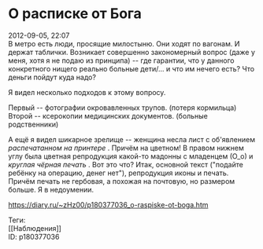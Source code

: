 О расписке от Бога
===================

   
 2012-09-05, 22:07   
  В метро есть люди, просящие милостыню. Они ходят по вагонам. И держат таблички. Возникает совершенно закономерный вопрос (даже у меня, хотя я не подаю из принципа) -- где гарантии, что у данного конкретного нищего реально больные дети/... и что им нечего есть? Что деньги пойдут куда надо?   
   
 Я видел несколько подходов к этому вопросу.   
   
 Первый -- фотографии окровавленных трупов. (потеря кормильца)   
 Второй -- ксерокопии медицинских документов. (больные родственники)   
   
 А ещё я видел шикарное зрелище -- женщина несла лист с об'явлением  *распечатанном на принтере*  . Причём на цветном! В правом нижнем углу была цветная репродукция какой-то мадонны с младенцем (О\_о) и  *круглая чёрная печать*  . Вот это что? Итак, основной текст ("подайте ребёнку на операцию, денег нет"), репродукция иконы и печать. Причём печать не гербовая, а похожая на почтовую, но размером больше. Я в недоумении.   
    
 <https://diary.ru/~zHz00/p180377036_o-raspiske-ot-boga.htm>   
   
 Теги:   
 [[Наблюдения]]   
 ID: p180377036
